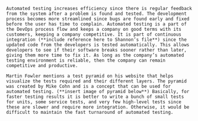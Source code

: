 	Automated testing increases efficiency since there is regular feedback from the system after a problem is found and tested. The development process becomes more streamlined since bugs are found early and fixed before the user has time to complain. Automated testing is a part of the DevOps process flow and keeps a company on good terms with its customers, keeping a company competitive. It is part of continuous integration (**include reference here to Shannon’s file**) since the updated code from the developers is tested automatically. This allows developers to see if their software breaks sooner rather than later, giving them more time to fix it. As long as the company’s automated testing environment is reliable, then the company can remain competitive and productive. 

	Martin Fowler mentions a test pyramid on his website that helps visualize the tests required and their different layers. The pyramid was created by Mike Cohn and is a concept that can be used for automated testing. (**insert image of pyramid below**) Basically, for faster testing results it is better to write a bunch of small tests for units, some service tests, and very few high-level tests since these are slower and require more integration. Otherwise, it would be difficult to maintain the fast turnaround of automated testing.

